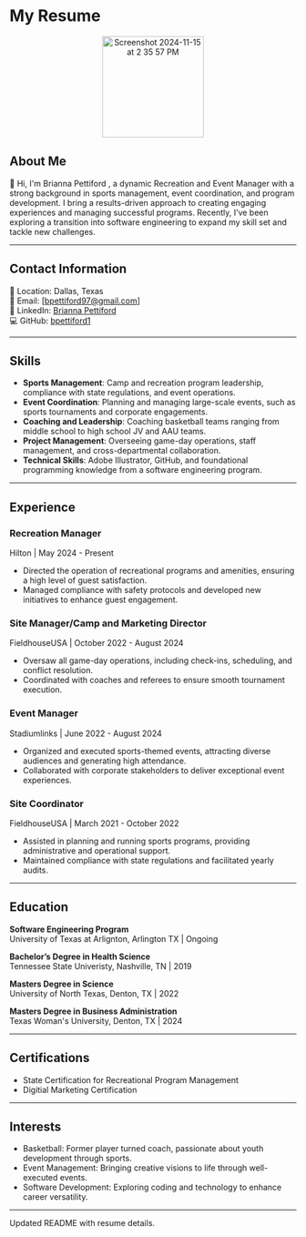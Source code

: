 # My Resume

<p align="center"> <img width="178" alt="Screenshot 2024-11-15 at 2 35 57 PM" src="https://github.com/user-attachments/assets/5c3e77f6-0c75-409e-b870-14c0fa5afb4a">

## About Me
👋 Hi, I'm Brianna Pettiford
, a dynamic Recreation and Event Manager with a strong background in sports management, event coordination, and program development. I bring a results-driven approach to creating engaging experiences and managing successful programs. Recently, I’ve been exploring a transition into software engineering to expand my skill set and tackle new challenges.

---

## Contact Information
📍 Location: Dallas, Texas  
📧 Email: [bpettiford97@gmail.com]  
🔗 LinkedIn: [Brianna Pettiford](https://www.linkedin.com/in/brianna-pettiford-955b281a2/)  
💻 GitHub: [bpettiford1](https://github.com/bpettiford1)

---

## Skills
- **Sports Management**: Camp and recreation program leadership, compliance with state regulations, and event operations.
- **Event Coordination**: Planning and managing large-scale events, such as sports tournaments and corporate engagements.
- **Coaching and Leadership**: Coaching basketball teams ranging from middle school to high school JV and AAU teams.
- **Project Management**: Overseeing game-day operations, staff management, and cross-departmental collaboration.
- **Technical Skills**: Adobe Illustrator, GitHub, and foundational programming knowledge from a software engineering program.

---

## Experience

### Recreation Manager  
Hilton | May 2024 - Present  
- Directed the operation of recreational programs and amenities, ensuring a high level of guest satisfaction.
- Managed compliance with safety protocols and developed new initiatives to enhance guest engagement.

### Site Manager/Camp and Marketing Director 
FieldhouseUSA | October 2022 - August 2024 
- Oversaw all game-day operations, including check-ins, scheduling, and conflict resolution.
- Coordinated with coaches and referees to ensure smooth tournament execution.

### Event Manager  
Stadiumlinks | June 2022 - August 2024  
- Organized and executed sports-themed events, attracting diverse audiences and generating high attendance.
- Collaborated with corporate stakeholders to deliver exceptional event experiences.

### Site Coordinator  
FieldhouseUSA | March 2021 - October 2022  
- Assisted in planning and running sports programs, providing administrative and operational support.
- Maintained compliance with state regulations and facilitated yearly audits.

---

## Education
**Software Engineering Program**  
University of Texas at Arlignton, Arlington TX | Ongoing

**Bachelor’s Degree in Health Science**  
Tennessee State Univeristy, Nashville, TN | 2019

**Masters Degree in Science**  
University of North Texas, Denton, TX | 2022

**Masters Degree in Business Administration**  
Texas Woman's University, Denton, TX | 2024

---

## Certifications
- State Certification for Recreational Program Management  
- Digitial Marketing Certification

---

## Interests
- Basketball: Former player turned coach, passionate about youth development through sports.  
- Event Management: Bringing creative visions to life through well-executed events.  
- Software Development: Exploring coding and technology to enhance career versatility.

---
Updated README with resume details.
